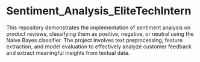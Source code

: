 # Sentiment_Analysis_EliteTechIntern
This repository demonstrates the implementation of sentiment analysis on product reviews, classifying them as positive, negative, or neutral using the Naive Bayes classifier. The project involves text preprocessing, feature extraction, and model evaluation to effectively analyze customer feedback and extract meaningful insights from textual data.
